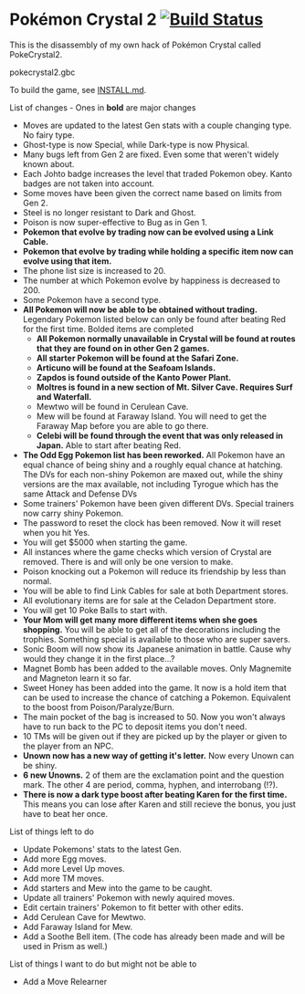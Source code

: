 # Pokémon Crystal 2 [![Build Status][travis-badge]][travis]

This is the disassembly of my own hack of Pokémon Crystal called PokeCrystal2.

pokecrystal2.gbc 

To build the game, see [INSTALL.md](INSTALL.md).

List of changes - Ones in **bold** are major changes
* Moves are updated to the latest Gen stats with a couple changing type. No fairy type.
* Ghost-type is now Special, while Dark-type is now Physical.
* Many bugs left from Gen 2 are fixed. Even some that weren't widely known about.
* Each Johto badge increases the level that traded Pokemon obey. Kanto badges are not taken into account.
* Some moves have been given the correct name based on limits from Gen 2.
* Steel is no longer resistant to Dark and Ghost.
* Poison is now super-effective to Bug as in Gen 1.
* **Pokemon that evolve by trading now can be evolved using a Link Cable.**
* **Pokemon that evolve by trading while holding a specific item now can evolve using that item.**
* The phone list size is increased to 20. 
* The number at which Pokemon evolve by happiness is decreased to 200.
* Some Pokemon have a second type.
* **All Pokemon will now be able to be obtained without trading.** Legendary Pokemon listed below can only be found after beating Red for the first time. Bolded items are completed
  * **All Pokemon normally unavailable in Crystal will be found at routes that they are found on in other Gen 2 games.**
  * **All starter Pokemon will be found at the Safari Zone.**
  * **Articuno will be found at the Seafoam Islands.**
  * **Zapdos is found outside of the Kanto Power Plant.**
  * **Moltres is found in a new section of Mt. Silver Cave. Requires Surf and Waterfall.**
  * Mewtwo will be found in Cerulean Cave.
  * Mew will be found at Faraway Island. You will need to get the Faraway Map before you are able to go there.
  * **Celebi will be found through the event that was only released in Japan.** Able to start after beating Red.
* **The Odd Egg Pokemon list has been reworked.** All Pokemon have an equal chance of being shiny and a roughly equal chance at hatching. The DVs for each non-shiny Pokemon are maxed out, while the shiny versions are the max available, not including Tyrogue which has the same Attack and Defense DVs
* Some trainers' Pokemon have been given different DVs. Special trainers now carry shiny Pokemon.
* The password to reset the clock has been removed. Now it will reset when you hit Yes. 
* You will get $5000 when starting the game.
* All instances where the game checks which version of Crystal are removed. There is and will only be one version to make.
* Poison knocking out a Pokemon will reduce its friendship by less than normal.
* You will be able to find Link Cables for sale at both Department stores.
* All evolutionary items are for sale at the Celadon Department store.
* You will get 10 Poke Balls to start with.
* **Your Mom will get many more different items when she goes shopping.** You will be able to get all of the decorations including the trophies. Something special is available to those who are super savers.
* Sonic Boom will now show its Japanese animation in battle. Cause why would they change it in the first place...?
* Magnet Bomb has been added to the available moves. Only Magnemite and Magneton learn it so far.
* Sweet Honey has been added into the game. It now is a hold item that can be used to increase the chance of catching a Pokemon. Equivalent to the boost from Poison/Paralyze/Burn.
* The main pocket of the bag is increased to 50. Now you won't always have to run back to the PC to deposit items you don't need.
* 10 TMs will be given out if they are picked up by the player or given to the player from an NPC.
* **Unown now has a new way of getting it's letter.** Now every Unown can be shiny.
* **6 new Unowns.** 2 of them are the exclamation point and the question mark. The other 4 are period, comma, hyphen, and interrobang (!?).
* **There is now a dark type boost after beating Karen for the first time.** This means you can lose after Karen and still recieve the bonus, you just have to beat her once.

List of things left to do
* Update Pokemons' stats to the latest Gen.
* Add more Egg moves.
* Add more Level Up moves.
* Add more TM moves.
* Add starters and Mew into the game to be caught.
* Update all trainers' Pokemon with newly aquired moves.
* Edit certain trainers' Pokemon to fit better with other edits.
* Add Cerulean Cave for Mewtwo.
* Add Faraway Island for Mew.
* Add a Soothe Bell item. (The code has already been made and will be used in Prism as well.)

List of things I want to do but might not be able to
* Add a Move Relearner

[travis]: https://travis-ci.org/i0brendan0/pokecrystal2
[travis-badge]: https://travis-ci.org/i0brendan0/pokecrystal2.svg?branch=master
